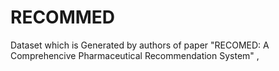 # RECOMMED
Dataset which is Generated by authors of paper "RECOMED: A Comprehencive Pharmaceutical Recommendation System" , 
